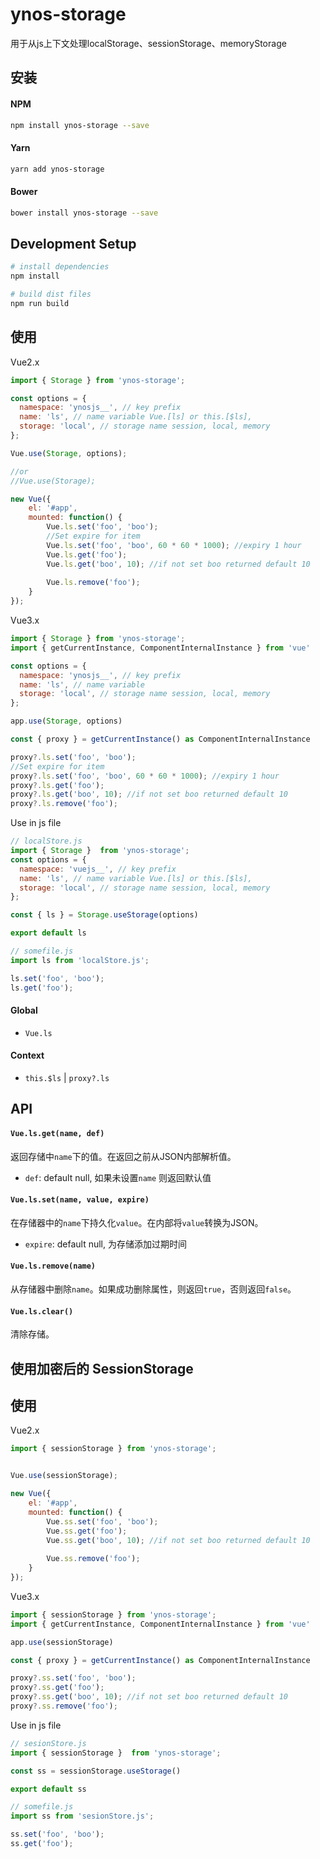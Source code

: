 # ynos-storage

用于从js上下文处理localStorage、sessionStorage、memoryStorage

## 安装

#### NPM

```bash
npm install ynos-storage --save
```

#### Yarn

``` bash
yarn add ynos-storage
```

#### Bower

``` bash
bower install ynos-storage --save
```

## Development Setup

``` bash
# install dependencies
npm install

# build dist files
npm run build
```

## 使用

Vue2.x

``` js
import { Storage } from 'ynos-storage';

const options = {
  namespace: 'ynosjs__', // key prefix
  name: 'ls', // name variable Vue.[ls] or this.[$ls],
  storage: 'local', // storage name session, local, memory
};

Vue.use(Storage, options);

//or
//Vue.use(Storage);

new Vue({
    el: '#app',
    mounted: function() {
        Vue.ls.set('foo', 'boo');
        //Set expire for item
        Vue.ls.set('foo', 'boo', 60 * 60 * 1000); //expiry 1 hour
        Vue.ls.get('foo');
        Vue.ls.get('boo', 10); //if not set boo returned default 10
        
        Vue.ls.remove('foo');
    }
});
```

Vue3.x
``` js
import { Storage } from 'ynos-storage';
import { getCurrentInstance, ComponentInternalInstance } from 'vue'

const options = {
  namespace: 'ynosjs__', // key prefix
  name: 'ls', // name variable
  storage: 'local', // storage name session, local, memory
};

app.use(Storage, options)

const { proxy } = getCurrentInstance() as ComponentInternalInstance

proxy?.ls.set('foo', 'boo');
//Set expire for item
proxy?.ls.set('foo', 'boo', 60 * 60 * 1000); //expiry 1 hour
proxy?.ls.get('foo');
proxy?.ls.get('boo', 10); //if not set boo returned default 10
proxy?.ls.remove('foo');
```

Use in js file
``` js
// localStore.js
import { Storage }  from 'ynos-storage';
const options = {
  namespace: 'vuejs__', // key prefix
  name: 'ls', // name variable Vue.[ls] or this.[$ls],
  storage: 'local', // storage name session, local, memory
};

const { ls } = Storage.useStorage(options)

export default ls

// somefile.js
import ls from 'localStore.js';

ls.set('foo', 'boo');
ls.get('foo');
```

#### Global

- `Vue.ls`
 
#### Context
- `this.$ls` | `proxy?.ls`

## API

#### `Vue.ls.get(name, def)`

返回存储中`name`下的值。在返回之前从JSON内部解析值。

- `def`: default null, 如果未设置`name` 则返回默认值

#### `Vue.ls.set(name, value, expire)`

在存储器中的`name`下持久化`value`。在内部将`value`转换为JSON。

- `expire`: default null, 为存储添加过期时间

#### `Vue.ls.remove(name)`

从存储器中删除`name`。如果成功删除属性，则返回`true`，否则返回`false`。

#### `Vue.ls.clear()`

清除存储。


## 使用加密后的 SessionStorage


## 使用

Vue2.x

``` js
import { sessionStorage } from 'ynos-storage';


Vue.use(sessionStorage);

new Vue({
    el: '#app',
    mounted: function() {
        Vue.ss.set('foo', 'boo');
        Vue.ss.get('foo');
        Vue.ss.get('boo', 10); //if not set boo returned default 10
        
        Vue.ss.remove('foo');
    }
});
```

Vue3.x
``` js
import { sessionStorage } from 'ynos-storage';
import { getCurrentInstance, ComponentInternalInstance } from 'vue'

app.use(sessionStorage)

const { proxy } = getCurrentInstance() as ComponentInternalInstance

proxy?.ss.set('foo', 'boo');
proxy?.ss.get('foo');
proxy?.ss.get('boo', 10); //if not set boo returned default 10
proxy?.ss.remove('foo');
```
Use in js file
``` js
// sesionStore.js
import { sessionStorage }  from 'ynos-storage';

const ss = sessionStorage.useStorage()

export default ss

// somefile.js
import ss from 'sesionStore.js';

ss.set('foo', 'boo');
ss.get('foo');
```